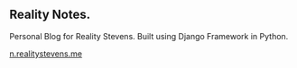 ## Reality Notes.

Personal Blog for Reality Stevens. Built using Django Framework in Python.

[n.realitystevens.me](https://n.realitystevens.me)


